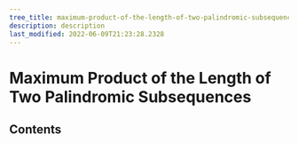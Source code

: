 ```yaml
---
tree_title: maximum-product-of-the-length-of-two-palindromic-subsequences
description: description
last_modified: 2022-06-09T21:23:28.2328
---
```


# Maximum Product of the Length of Two Palindromic Subsequences

## Contents
